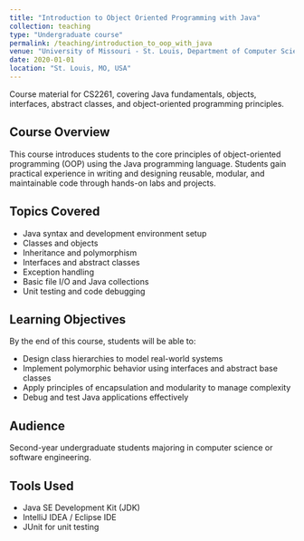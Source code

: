 ```yaml
---
title: "Introduction to Object Oriented Programming with Java"
collection: teaching
type: "Undergraduate course"
permalink: /teaching/introduction_to_oop_with_java
venue: "University of Missouri - St. Louis, Department of Computer Science"
date: 2020-01-01
location: "St. Louis, MO, USA"
---
```


Course material for CS2261, covering Java fundamentals, objects, interfaces, abstract classes, and object-oriented programming principles.

## Course Overview
This course introduces students to the core principles of object-oriented programming (OOP) using the Java programming language. Students gain practical experience in writing and designing reusable, modular, and maintainable code through hands-on labs and projects.

## Topics Covered
- Java syntax and development environment setup
- Classes and objects
- Inheritance and polymorphism
- Interfaces and abstract classes
- Exception handling
- Basic file I/O and Java collections
- Unit testing and code debugging

## Learning Objectives
By the end of this course, students will be able to:
- Design class hierarchies to model real-world systems
- Implement polymorphic behavior using interfaces and abstract base classes
- Apply principles of encapsulation and modularity to manage complexity
- Debug and test Java applications effectively

## Audience
Second-year undergraduate students majoring in computer science or software engineering.

## Tools Used
- Java SE Development Kit (JDK)
- IntelliJ IDEA / Eclipse IDE
- JUnit for unit testing
